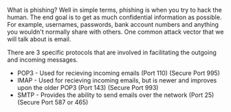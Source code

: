 What is phishing? Well in simple terms, phishing is when you try to hack the human. The end goal is to get as much confidential information as possible. For example, usernames, passwords, bank account numbers and anything you wouldn't normally share with others. One common attack vector that we will talk about is email. 

 
There are 3 specific protocols that are involved in facilitating the outgoing and incoming messages. 
* POP3 - Used for recieving incoming emails (Port 110) (Secure Port 995)
* IMAP - Used for recieving incoming emails, but is newer and improves upon the older POP3 (Port 143) (Secure Port 993)
* SMTP - Provides the ability to send emails over the network (Port 25) (Secure Port 587 or 465)

